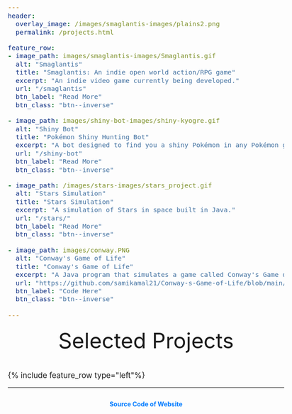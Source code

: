 ```yaml
---
header:
  overlay_image: /images/smaglantis-images/plains2.png
  permalink: /projects.html

feature_row:
- image_path: images/smaglantis-images/Smaglantis.gif
  alt: "Smaglantis"
  title: "Smaglantis: An indie open world action/RPG game"
  excerpt: "An indie video game currently being developed."
  url: "/smaglantis"
  btn_label: "Read More"
  btn_class: "btn--inverse"

- image_path: images/shiny-bot-images/shiny-kyogre.gif
  alt: "Shiny Bot"
  title: "Pokémon Shiny Hunting Bot"
  excerpt: "A bot designed to find you a shiny Pokémon in any Pokémon game."
  url: "/shiny-bot"
  btn_label: "Read More"
  btn_class: "btn--inverse"

- image_path: /images/stars-images/stars_project.gif
  alt: "Stars Simulation"
  title: "Stars Simulation"
  excerpt: "A simulation of Stars in space built in Java."
  url: "/stars/"
  btn_label: "Read More"
  btn_class: "btn--inverse"

- image_path: images/conway.PNG
  alt: "Conway's Game of Life"
  title: "Conway's Game of Life"
  excerpt: "A Java program that simulates a game called Conway's Game of Life."
  url: "https://github.com/samikamal21/Conway-s-Game-of-Life/blob/main/GameOfLife/src/conwaygame/GameOfLife.java"
  btn_label: "Code Here"
  btn_class: "btn--inverse"
  
---
```


<div style="margin-bottom:1cm" align="center"><font size="55">Selected Projects</font></div>

{% include feature_row type="left"%}

<style type="text/css">
  body {
    font-size: 13pt;
  }

  .footer {
    text-align: center;
    margin-top: 2em;
    font-size: 14px;
    color: #555;
  }

  .footer-link {
    font-weight: bold;
    text-decoration: none;
    color: #007bff;
  }

  .footer-link:hover {
    text-decoration: underline;
  }
</style>

---

<div class="footer">
  <a href="https://github.com/samiekamal/samiekamal.github.io" class="footer-link">Source Code of Website</a>
</div>